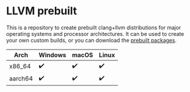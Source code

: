 # LLVM prebuilt

This is a repository to create prebuilt clang+llvm distributions for major operating systems and processor architectures. It can be used to create your own custom builds, or you can download the [prebuilt packages](https://github.com/awakecoding/llvm-prebuilt/releases).

Arch                  | Windows            | macOS                    | Linux
----------------------|--------------------|--------------------------|--------------------
x86_64                | :heavy_check_mark: | :heavy_check_mark:       | :heavy_check_mark: 
aarch64               | :heavy_check_mark: | :heavy_check_mark:       | :heavy_check_mark: 
